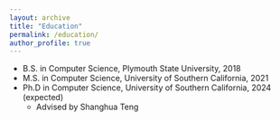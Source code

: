 ```yaml
---
layout: archive
title: "Education"
permalink: /education/
author_profile: true
---
```


* B.S. in Computer Science, Plymouth State University, 2018
* M.S. in Computer Science, University of Southern California, 2021
* Ph.D in Computer Science, University of Southern California, 2024 (expected)
  * Advised by Shanghua Teng 

